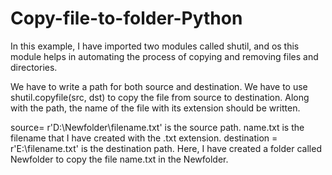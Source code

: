 # Copy-file-to-folder-Python


In this example, I have imported two modules called shutil, and os this module helps in automating the process of copying and removing files and directories.

We have to write a path for both source and destination. We have to use shutil.copyfile(src, dst) to copy the file from source to destination. Along with the path, the name of the file with its extension should be written.

source= r'D:\Newfolder\filename.txt' is the source path. name.txt is the filename that I have created with the .txt extension.
destination = r'E:\filename.txt' is the destination path. Here, I have created a folder called Newfolder to copy the file name.txt in the Newfolder.
